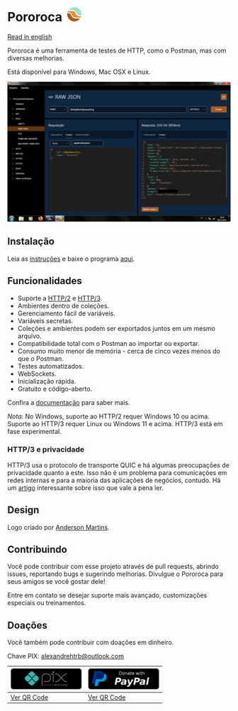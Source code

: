  <h1>Pororoca <img style="margin: 4px 0 0 4px" height="32" src="pororoca.png" alt="Pororoca Logo"/></h1>

[Read in english](README.md)

Pororoca é uma ferramenta de testes de HTTP, como o Postman, mas com diversas melhorias.

Está disponível para Windows, Mac OSX e Linux.

![TelaDeExemplo](./docs/pt-BR/imgs/example_screen.png)

## Instalação

Leia as [instruções](./docs/pt-BR/Instalação.md) e baixe o programa [aqui](https://github.com/alexandrehtrb/Pororoca/releases).

## Funcionalidades

* Suporte a [HTTP/2](https://http2.github.io/) e [HTTP/3](https://developers.cloudflare.com/http3/).
* Ambientes dentro de coleções.
* Gerenciamento fácil de variáveis.
* Variáveis secretas.
* Coleções e ambientes podem ser exportados juntos em um mesmo arquivo.
* Compatibilidade total com o Postman ao importar ou exportar.
* Consumo muito menor de memória - cerca de cinco vezes menos do que o Postman.
* Testes automatizados.
* WebSockets.
* Inicialização rápida.
* Gratuito e código-aberto.

Confira a [documentação](./docs/pt-BR/README.md) para saber mais.

*Nota*: No Windows, suporte ao HTTP/2 requer Windows 10 ou acima. Suporte ao HTTP/3 requer Linux ou Windows 11 e acima. HTTP/3 está em fase experimental.

### HTTP/3 e privacidade

HTTP/3 usa o protocolo de transporte QUIC e há algumas preocupações de privacidade quanto a este. Isso não é um problema para comunicações em redes internas e para a maioria das aplicações de negócios, contudo. Há um [artigo](https://svs.informatik.uni-hamburg.de/publications/2019/2019-02-26-Sy-PET_Symposium-A_QUIC_Look_at_Web_Tracking.pdf) interessante sobre isso que vale a pena ler.

## Design

Logo criado por [Anderson Martins](https://www.behance.net/am-dsgn).

## Contribuindo

Você pode contribuir com esse projeto através de pull requests, abrindo issues, reportando bugs e sugerindo melhorias. Divulgue o Pororoca para seus amigos se você gostar dele!

Entre em contato se desejar suporte mais avançado, customizações especiais ou treinamentos.

## Doações

Você também pode contribuir com doações em dinheiro.

Chave PIX: alexandrehtrb@outlook.com

| ![DoeComPIX](./misc/pix_botao_doacao.png) | [![DoeComPayPal](./misc/paypal_donation_button.png)](https://www.paypal.com/donate/?hosted_button_id=NUADRWF3WNYQ2) |
|--|--|
| [Ver QR Code](./misc/pix_doacao_qr_code.png) | [Ver QR Code](./misc/paypal_donation_qr_code.png) |